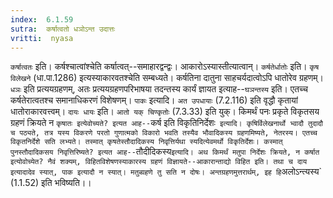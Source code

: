 ```yaml
---
index:  6.1.59
sutra:  कर्षात्वतो धञोऽन्त उदात्तः
vritti:  nyasa
---
```


`कर्षात्वतः` इति। कर्षश्चात्वांश्चेति कर्षात्वत्--समाहारद्वन्द्वः। आकारोऽस्यास्तीत्यात्वान्। `कर्षतेर्धातोः` इति। `कृष विलेखने` (धा.पा.1286) इत्यस्याकारवतश्चेति सम्बध्यते। कर्षतिना दातुना साहचर्यदात्वोऽपि धातोरेव ग्रहणम्। `धञः` इति प्रत्ययग्रहणम्, अतः प्रत्ययग्रहणपरिभाषया तदन्तस्य कार्यं ज्ञायत इत्याह--`घञन्तस्य` इति। एतच्च कर्षतेरात्वतश्च समानाधिकरणं विशेषणम्। `पाकः` इत्यादि। `अत उपधायाः` (7.2.116) इति वृद्धौ कृतायां धातोराकारवत्त्वम्। `दायः धायः` इति। `आतो यक् चिण्कृतोः` (7.3.33) इति युक्।
किमर्थं पनः प्रकृते विकृतसय ग्रहणं क्रियते न `कृषातः इत्येवोच्यते? इत्यत आह--`कर्ष इति विकृतिनिर्देशः` इत्यादि। कृषिर्विलेखनार्थो भ्वादौ तुदादौ च पठ्यते, तत्र यस्य विकरणे परतो गुणात्मको विकारो भवति तस्यैव भौवादिकस्य ग्रहणमिष्यते, नेतरस्य। एतच्च विकृतनिर्देशे सति लभ्यते। तस्मात् कृषतेस्तौदादिकस्य निवृत्तिर्यथा स्यदित्येवमर्थो विकृतिर्देशः। कस्मात् पुनस्तौदादिकसय निवृत्तिरिष्यते? इत्यत आह--`तौदीदिकस्य` इत्यादि।
अथ किमर्थं मतुपा निर्देशः क्रियते, न कर्षात इत्योवोच्येत? नैवं शक्यम्, विहितविशेषणस्याकारस्य ग्रहणं विज्ञायते--आकारान्ताद्यो विहित इति। तथा च दाय इत्यादादेव स्यात्, पाक इत्यादौ न स्यात्। मतुब्ग्रहणे तु सति न दोषः।
अन्तग्रहणमुत्तरार्थम्, इह हि `अलोऽन्त्यस्य` (1.1.52) इति भविष्यति।।

